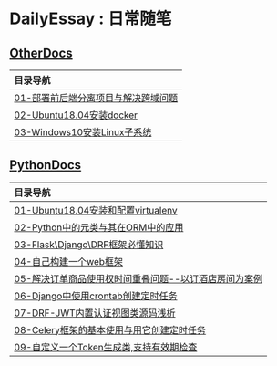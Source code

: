 # DailyEssay : 日常随笔

## [OtherDocs](<https://github.com/kerbalwzy/DailyEssay/blob/master/OtherDocsReadMe.md>)

| 目录导航                                                     |
| :----------------------------------------------------------- |
| [01-部署前后端分离项目与解决跨域问题](https://github.com/kerbalwzy/DailyEssay/blob/master/OtherDocs/Nginx%26uWSGI%26CORS.md) |
| [02-Ubuntu18.04安装docker](https://github.com/kerbalwzy/DailyEssay/tree/master/OtherDocs/InstallDockerOffline) |
| [03-Windows10安装Linux子系统](https://github.com/kerbalwzy/DailyEssay/blob/master/OtherDocs/Windows10Subsystem.md) |







## [PythonDocs](https://github.com/kerbalwzy/DailyEssay/blob/master/PythonDocsReadMe.md)

| 目录导航                                                     |
| :----------------------------------------------------------- |
| [01-Ubuntu18.04安装和配置virtualenv](https://github.com/kerbalwzy/DailyEssay/blob/master/PythonDocs/ubuntuInstallVirtualenv.md) |
| [02-Python中的元类与其在ORM中的应用](https://github.com/kerbalwzy/DailyEssay/blob/master/PythonDocs/MateClass%26ORM.md) |
| [03-Flask\Django\DRF框架必懂知识](https://github.com/kerbalwzy/DailyEssay/tree/master/PythonDocs/Flask%26Django%26DRFKnowledgeSummary) |
| [04-自己构建一个web框架](https://github.com/kerbalwzy/DailyEssay/blob/master/PythonDocs/CustomWebFramework.md) |
| [05-解决订单商品使用权时间重叠问题--以订酒店房间为案例](https://github.com/kerbalwzy/DailyEssay/blob/master/PythonDocs/ResolvingOrderTimeConflict.md) |
| [06-Django中使用crontab创建定时任务](https://github.com/kerbalwzy/DailyEssay/blob/master/PythonDocs/TimingTaskInDjangoProject.md) |
| [07-DRF-JWT内置认证视图类源码浅析](https://github.com/kerbalwzy/DailyEssay/blob/master/PythonDocs/UseDRF-JWTtoAHUTwithOwnBackend.md) |
| [08-Celery框架的基本使用与用它创建定时任务](https://github.com/kerbalwzy/DailyEssay/blob/master/PythonDocs/CeleryAndTimingTasks.md) |
| [09-自定义一个Token生成类,支持有效期检查](https://github.com/kerbalwzy/DailyEssay/blob/master/PythonDocs/CustomTokenGenerationClass.md) |

